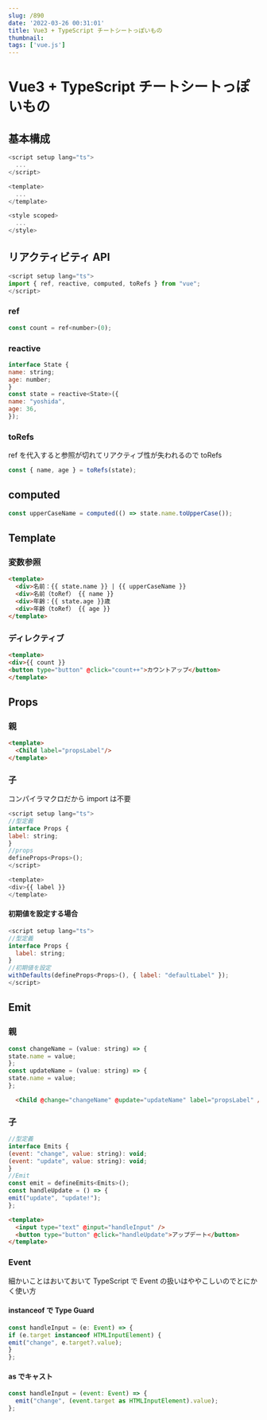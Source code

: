 ```yaml
---
slug: /890
date: '2022-03-26 00:31:01'
title: Vue3 + TypeScript チートシートっぽいもの
thumbnail:
tags: ['vue.js']
---
```


# Vue3 + TypeScript チートシートっぽいもの

## 基本構成

```javascript
<script setup lang="ts">
  ...
</script>

<template>
  ...
</template>

<style scoped>
  ...
</style>
```

## リアクティビティ API

```javascript
<script setup lang="ts">
import { ref, reactive, computed, toRefs } from "vue";
</script>
```

### ref

```javascript
const count = ref<number>(0);
```

### reactive

```javascript
interface State {
name: string;
age: number;
}
const state = reactive<State>({
name: "yoshida",
age: 36,
});
```

### toRefs

ref を代入すると参照が切れてリアクティブ性が失われるので toRefs

```javascript
const { name, age } = toRefs(state);
```

## computed

```javascript
const upperCaseName = computed(() => state.name.toUpperCase());
```

## Template

### 変数参照

```html
<template>
  <div>名前：{{ state.name }} | {{ upperCaseName }}
  <div>名前（toRef） {{ name }}
  <div>年齢：{{ state.age }}歳
  <div>年齢（toRef） {{ age }}
</template>

```

### ディレクティブ

```html
<template>
<div>{{ count }}
<button type="button" @click="count++">カウントアップ</button>
</template>
```

## Props

### 親

```html
<template>
  <Child label="propsLabel"/>
</template>
```

### 子

コンパイラマクロだから import は不要

```javascript
<script setup lang="ts">
//型定義
interface Props {
label: string;
}
//props
defineProps<Props>();
</script>

<template>
<div>{{ label }}
</template>

```

#### 初期値を設定する場合

```javascript
<script setup lang="ts">
//型定義
interface Props {
  label: string;
}
//初期値を設定
withDefaults(defineProps<Props>(), { label: "defaultLabel" });
</script>
```

## Emit

### 親

```javascript
const changeName = (value: string) => {
state.name = value;
};
const updateName = (value: string) => {
state.name = value;
};
```

```html
  <Child @change="changeName" @update="updateName" label="propsLabel" />
```

### 子

```javascript
//型定義
interface Emits {
(event: "change", value: string): void;
(event: "update", value: string): void;
}
//Emit
const emit = defineEmits<Emits>();
const handleUpdate = () => {
emit("update", "update!");
};
```

```html
<template>
  <input type="text" @input="handleInput" />
  <button type="button" @click="handleUpdate">アップデート</button>
</template>
```

### Event

細かいことはおいておいて TypeScript で Event の扱いはややこしいのでとにかく使い方

#### instanceof で Type Guard

```javascript
const handleInput = (e: Event) => {
if (e.target instanceof HTMLInputElement) {
emit("change", e.target?.value);
}
};
```

#### as でキャスト

```javascript
const handleInput = (event: Event) => {
  emit("change", (event.target as HTMLInputElement).value);
};
```

